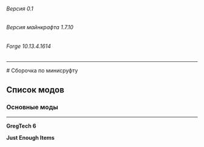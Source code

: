 ###### Версия 0.1
###### Версия майнкрафта 1.7.10
###### Forge 10.13.4.1614
<hr>
# Сборочка по минисруфту


## Список модов

### Основные моды
<hr>

**GregTech 6**

**Just Enough Items**
